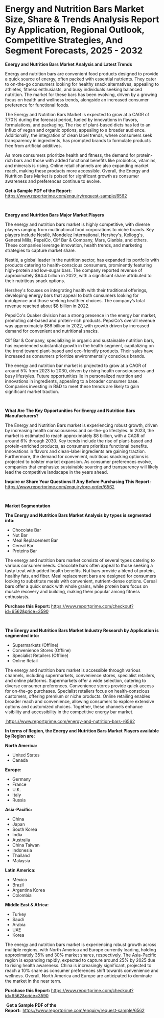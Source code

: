 <p><h1>Energy and Nutrition Bars Market Size, Share & Trends Analysis Report By Application, Regional Outlook, Competitive Strategies, And Segment Forecasts, 2025 - 2032</h1></p><p><strong>Energy and Nutrition Bars Market Analysis and Latest Trends</strong></p>
<p><p>Energy and nutrition bars are convenient food products designed to provide a quick source of energy, often packed with essential nutrients. They cater to on-the-go consumers looking for healthy snack alternatives, appealing to athletes, fitness enthusiasts, and busy individuals seeking balanced nutrition. The market for these bars has been evolving, driven by a growing focus on health and wellness trends, alongside an increased consumer preference for functional foods.</p><p>The Energy and Nutrition Bars Market is expected to grow at a CAGR of 7.70% during the forecast period, fueled by innovations in flavors, formulations, and packaging. The rise of plant-based diets has led to an influx of vegan and organic options, appealing to a broader audience. Additionally, the integration of clean label trends, where consumers seek transparency in ingredients, has prompted brands to formulate products free from artificial additives.</p><p>As more consumers prioritize health and fitness, the demand for protein-rich bars and those with added functional benefits like probiotics, vitamins, and minerals is rising. Online retail channels are also expanding market reach, making these products more accessible. Overall, the Energy and Nutrition Bars Market is poised for significant growth as consumer awareness and preferences continue to evolve.</p></p>
<p><strong>Get a Sample PDF of the Report:&nbsp;</strong> <a href="https://www.reportprime.com/enquiry/request-sample/6562?utm_campaign=4601&utm_medium=2&utm_source=Github&utm_content=ia&utm_term=16052025&utm_id=energy-and-nutrition-bars">https://www.reportprime.com/enquiry/request-sample/6562</a></p>
<p>&nbsp;</p>
<p><strong>Energy and Nutrition Bars Major Market Players</strong></p>
<p><p>The energy and nutrition bars market is highly competitive, with diverse players ranging from multinational food corporations to niche brands. Key players include Nestlé, Mondelez International, Hershey's, Kellogg's, General Mills, PepsiCo, Clif Bar & Company, Mars, Glanbia, and others. These companies leverage innovation, health trends, and marketing strategies to capture market share.</p><p>Nestlé, a global leader in the nutrition sector, has expanded its portfolio with products catering to health-conscious consumers, prominently featuring high-protein and low-sugar bars. The company reported revenue of approximately $94.4 billion in 2022, with a significant share attributed to their nutritious snack options.</p><p>Hershey's focuses on integrating health with their traditional offerings, developing energy bars that appeal to both consumers looking for indulgence and those seeking healthier choices. The company’s total revenue reached about $8 billion in 2022.</p><p>PepsiCo's Quaker division has a strong presence in the energy bar market, promoting oat-based and protein-rich products. PepsiCo’s overall revenue was approximately $86 billion in 2022, with growth driven by increased demand for convenient and nutritional snacks.</p><p>Clif Bar & Company, specializing in organic and sustainable nutrition bars, has experienced substantial growth in the health segment, capitalizing on the trend toward plant-based and eco-friendly products. Their sales have increased as consumers prioritize environmentally conscious brands.</p><p>The energy and nutrition bar market is projected to grow at a CAGR of around 5% from 2023 to 2030, driven by rising health consciousness and busy lifestyles. Future opportunities lie in personalized nutrition and innovations in ingredients, appealing to a broader consumer base. Companies investing in R&D to meet these trends are likely to gain significant market traction.</p></p>
<p>&nbsp;</p>
<p><strong>What Are The Key Opportunities For Energy and Nutrition Bars Manufacturers?</strong></p>
<p><p>The Energy and Nutrition Bars market is experiencing robust growth, driven by increasing health consciousness and on-the-go lifestyles. In 2023, the market is estimated to reach approximately $8 billion, with a CAGR of around 6% through 2030. Key trends include the rise of plant-based and protein-enriched products, as consumers prioritize functional benefits. Innovations in flavors and clean-label ingredients are gaining traction. Furthermore, the demand for convenient, nutritious snacking options is projected to bolster market expansion. As consumer preferences evolve, companies that emphasize sustainable sourcing and transparency will likely lead the competitive landscape in the years ahead.</p></p>
<p><strong>Inquire or Share Your Questions If Any Before Purchasing This Report:</strong> <a href="https://www.reportprime.com/enquiry/pre-order/6562?utm_campaign=4601&utm_medium=2&utm_source=Github&utm_content=ia&utm_term=16052025&utm_id=energy-and-nutrition-bars">https://www.reportprime.com/enquiry/pre-order/6562</a></p>
<p>&nbsp;</p>
<p><strong>Market Segmentation</strong></p>
<p><strong>The Energy and Nutrition Bars Market Analysis by types is segmented into:</strong></p>
<p><ul><li>Chocolate Bar</li><li>Nut Bar</li><li>Meal Replacement Bar</li><li>Cereal Bar</li><li>Proteins Bar</li></ul></p>
<p><p>The energy and nutrition bars market consists of several types catering to various consumer needs. Chocolate bars often appeal to those seeking a tasty treat with added health benefits. Nut bars provide a blend of protein, healthy fats, and fiber. Meal replacement bars are designed for consumers looking to substitute meals with convenient, nutrient-dense options. Cereal bars offer a quick snack with whole grains, while protein bars focus on muscle recovery and building, making them popular among fitness enthusiasts.</p></p>
<p><strong>Purchase this Report:&nbsp;</strong><a href="https://www.reportprime.com/checkout?id=6562&price=3590&utm_campaign=4601&utm_medium=2&utm_source=Github&utm_content=ia&utm_term=16052025&utm_id=energy-and-nutrition-bars">https://www.reportprime.com/checkout?id=6562&price=3590</a></p>
<p>&nbsp;</p>
<p><strong>The Energy and Nutrition Bars Market Industry Research by Application is segmented into:</strong></p>
<p><ul><li>Supermarkets (Offline)</li><li>Convenience Stores (Offline)</li><li>Specialist Retailers (Offline)</li><li>Online Retail</li></ul></p>
<p><p>The energy and nutrition bars market is accessible through various channels, including supermarkets, convenience stores, specialist retailers, and online platforms. Supermarkets offer a wide selection, catering to diverse consumer preferences. Convenience stores provide quick access for on-the-go purchases. Specialist retailers focus on health-conscious customers, offering premium or niche products. Online retailing enables broader reach and convenience, allowing consumers to explore extensive options and customized choices. Together, these channels enhance visibility and accessibility in the competitive energy bar market.</p></p>
<p><a href="https://www.reportprime.com/energy-and-nutrition-bars-r6562?utm_campaign=4601&utm_medium=2&utm_source=Github&utm_content=ia&utm_term=16052025&utm_id=energy-and-nutrition-bars">&nbsp;https://www.reportprime.com/energy-and-nutrition-bars-r6562</a></p>
<p><strong>In terms of Region, the Energy and Nutrition Bars Market Players available by Region are:</strong></p>
<p>
    <p> <strong> North America: </strong>
        <ul>
            <li>United States</li>
            <li>Canada</li>
        </ul>
        </p> 
    <p> <strong> Europe: </strong>
        <ul>
            <li>Germany</li>
            <li>France</li>
            <li>U.K.</li>
            <li>Italy</li>
            <li>Russia</li>
        </ul>
        </p> 
    <p> <strong> Asia-Pacific: </strong>
        <ul>
            <li>China</li>
            <li>Japan</li>
            <li>South Korea</li>
            <li>India</li>
            <li>Australia</li>
            <li>China Taiwan</li>
            <li>Indonesia</li>
            <li>Thailand</li>
            <li>Malaysia</li>
        </ul>
        </p> 
    <p> <strong> Latin America: </strong>
        <ul>
            <li>Mexico</li>
            <li>Brazil</li>
            <li>Argentina Korea</li>
            <li>Colombia</li>
        </ul>
        </p> 
    <p> <strong> Middle East & Africa: </strong>
        <ul>
            <li>Turkey</li>
            <li>Saudi</li>
            <li>Arabia</li>
            <li>UAE</li>
            <li>Korea</li>
        </ul>
    </p>
    </p>
<p><p>The energy and nutrition bars market is experiencing robust growth across multiple regions, with North America and Europe currently leading, holding approximately 35% and 30% market shares, respectively. The Asia-Pacific region is expanding rapidly, expected to capture around 25% by 2025 due to rising health awareness. China is increasingly significant, projected to reach a 10% share as consumer preferences shift towards convenience and wellness. Overall, North America and Europe are anticipated to dominate the market in the near term.</p></p>
<p><strong>Purchase this Report: </strong><a href="https://www.reportprime.com/checkout?id=6562&price=3590&utm_campaign=4601&utm_medium=2&utm_source=Github&utm_content=ia&utm_term=16052025&utm_id=energy-and-nutrition-bars">https://www.reportprime.com/checkout?id=6562&price=3590</a></p>
<p>&nbsp;<strong>Get a Sample PDF of the Report:&nbsp;&nbsp;</strong><a href="https://www.reportprime.com/enquiry/request-sample/6562?utm_campaign=4601&utm_medium=2&utm_source=Github&utm_content=ia&utm_term=16052025&utm_id=energy-and-nutrition-bars">https://www.reportprime.com/enquiry/request-sample/6562</a></p>
<p><strong></strong></p>
<p><p></p><p></p><p></p></p>